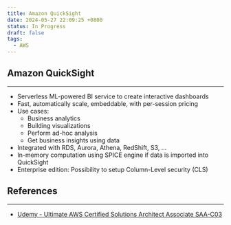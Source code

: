 ```yaml
---
title: Amazon QuickSight
date: 2024-05-27 22:09:25 +0800
status: In Progress
draft: false
tags:
  - AWS
---
```

## Amazon QuickSight
---
- Serverless ML-powered BI service to create interactive dashboards
- Fast, automatically scale, embeddable, with per-session pricing
- Use cases:
	- Business analytics
	- Building visualizations
	- Perform ad-hoc analysis
	- Get business insights using data
- Integrated with RDS, Aurora, Athena, RedShift, S3, ...
- In-memory computation using SPICE engine if data is imported into QuickSight
- Enterprise edition: Possibility to setup Column-Level security (CLS)

## References
---
- [Udemy - Ultimate AWS Certified Solutions Architect Associate SAA-C03](https://www.udemy.com/course/aws-certified-solutions-architect-associate-saa-c03)

